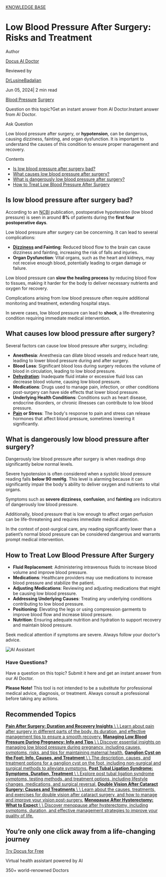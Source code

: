 [KNOWLEDGE BASE](https://docus.ai/knowledge-base)

# Low Blood Pressure After Surgery: Risks and Treatment

Author

[Docus AI Doctor](https://docus.ai/ai-doctor)

Reviewed by

[DrLusineBadalian](https://docus.ai/author/dr-lusine-badalian)

Jun 05, 2024\| 2 min read

[Blood Pressure](https://docus.ai/tags/blood-pressure) [Surgery](https://docus.ai/tags/surgery)

Question on this topic?Get an instant answer from AI Doctor.Instant answer from AI Doctor.

Ask Question

Low blood pressure after surgery, or **hypotension**, can be dangerous, causing dizziness, fainting, and organ dysfunction. It is important to understand the causes of this condition to ensure proper management and recovery.

Contents

- [Is low blood pressure after surgery bad?](https://docus.ai/knowledge-base/low-blood-pressure-after-surgery#is-low-blood-pressure-after-surgery-bad)
- [What causes low blood pressure after surgery?](https://docus.ai/knowledge-base/low-blood-pressure-after-surgery#what-causes-low-blood-pressure-after-surgery)
- [What is dangerously low blood pressure after surgery?](https://docus.ai/knowledge-base/low-blood-pressure-after-surgery#what-is-dangerously-low-blood-pressure-after-surgery)
- [How to Treat Low Blood Pressure After Surgery](https://docus.ai/knowledge-base/low-blood-pressure-after-surgery#how-to-treat-low-blood-pressure-after-surgery)

## Is low blood pressure after surgery bad?

According to an [NCBI](https://www.ncbi.nlm.nih.gov/pmc/articles/PMC9293529/) publication, postoperative hypotension (low blood pressure) is seen in around **8%** of patients during the **first four postoperative days**.

Low blood pressure after surgery can be concerning. It can lead to several complications:

- **[Dizziness](https://docus.ai/tags/dizziness) and Fainting**: Reduced blood flow to the brain can cause dizziness and fainting, increasing the risk of falls and injuries.
- **Organ Dysfunction**: Vital organs, such as the heart and kidneys, may not receive enough blood, potentially leading to organ damage or failure.

Low blood pressure can **slow the healing process** by reducing blood flow to tissues, making it harder for the body to deliver necessary nutrients and oxygen for recovery.

Complications arising from low blood pressure often require additional monitoring and treatment, extending hospital stays.

In severe cases, low blood pressure can lead to **shock**, a life-threatening condition requiring immediate medical intervention.

## What causes low blood pressure after surgery?

Several factors can cause low blood pressure after surgery, including:

- **Anesthesia**: Anesthesia can dilate blood vessels and reduce heart rate, leading to lower blood pressure during and after surgery.
- **Blood Loss**: Significant blood loss during surgery reduces the volume of blood in circulation, leading to low blood pressure.
- [**Dehydration**](https://docus.ai/symptoms-guide/dehydration-cause-high-blood-pressure#the-link-between-dehydration-and-blood-pressure): Inadequate fluid intake or excessive fluid loss can decrease blood volume, causing low blood pressure.
- **Medications**: Drugs used to manage pain, infection, or other conditions post-surgery can have side effects that lower blood pressure.
- **Underlying Health Conditions**: Conditions such as heart disease, endocrine disorders, or chronic illnesses can contribute to low blood pressure.
- **[Pain](https://docus.ai/knowledge-base/pain-after-surgery-duration-and-recovery-insights) or Stress**: The body's response to pain and stress can release hormones that affect blood pressure, sometimes lowering it significantly.

## What is dangerously low blood pressure after surgery?

Dangerously low blood pressure after surgery is when readings drop significantly below normal levels.

Severe hypotension is often considered when a systolic blood pressure reading falls **below 90 mmHg**. This level is alarming because it can significantly impair the body's ability to deliver oxygen and nutrients to vital organs.

Symptoms such as **severe dizziness**, **confusion**, and **fainting** are indicators of dangerously low blood pressure.

Additionally, blood pressure that is low enough to affect organ perfusion can be life-threatening and requires immediate medical attention.

In the context of post-surgical care, any reading significantly lower than a patient’s normal blood pressure can be considered dangerous and warrants prompt medical intervention.

## How to Treat Low Blood Pressure After Surgery

- **Fluid Replacement**: Administering intravenous fluids to increase blood volume and improve blood pressure.
- **Medications**: Healthcare providers may use medications to increase blood pressure and stabilize the patient.
- **Adjusting Medications**: Reviewing and adjusting medications that might be causing low blood pressure.
- **Addressing Underlying Causes**: Treating any underlying conditions contributing to low blood pressure.
- **Positioning**: Elevating the legs or using compression garments to improve blood flow and increase blood pressure.
- **Nutrition**: Ensuring adequate nutrition and hydration to support recovery and maintain blood pressure.

Seek medical attention if symptoms are severe. Always follow your doctor's advice.

![AI Assistant](https://docus.ai/images/small-assistant.png)

### Have Questions?

Have a question on this topic? Submit it here and get an instant answer from our AI Doctor.

**Please Note!** This tool is not intended to be a substitute for professional medical advice, diagnosis, or treatment. Always consult a professional before taking any actions.

## Recommended Topics

[**Pain After Surgery: Duration and Recovery Insights** \\
\\
Learn about pain after surgery in different parts of the body, its duration, and effective management tips to ensure a smooth recovery.](https://docus.ai/knowledge-base/pain-after-surgery-duration-and-recovery-insights) [**Managing Low Blood Pressure During Pregnancy: Info and Tips** \\
\\
Discover essential insights on managing low blood pressure during pregnancy, including causes, symptoms, risks, and tips for maintaining maternal health.](https://docus.ai/knowledge-base/managing-low-blood-pressure-during-pregnancy) [**Ganglion Cyst on the Foot: Info, Causes, and Treatment** \\
\\
The description, causes, and treatment options for a ganglion cyst on the foot, including non-surgical and surgical methods to alleviate symptoms.](https://docus.ai/knowledge-base/ganglion-cyst-foot) [**Post Tubal Ligation Syndrome: Symptoms, Duration, Treatment** \\
\\
Explore post tubal ligation syndrome symptoms, testing methods, and treatment options, including lifestyle changes, medications, and surgical reversal.](https://docus.ai/knowledge-base/post-tubal-ligation-syndrome) [**Double Vision After Cataract Surgery: Causes and Treatments** \\
\\
Learn about the causes, treatments, and exercises for double vision after cataract surgery, and how to manage and improve your vision post-surgery.](https://docus.ai/knowledge-base/double-vision-after-cataract-surgery) [**Menopause After Hysterectomy: What to Expect** \\
\\
Discover menopause after hysterectomy, including symptoms, duration, and effective management strategies to improve your quality of life.](https://docus.ai/knowledge-base/menopause-after-hysterectomy)

## You’re only one click away from a life-changing journey

[Try Docus for Free](https://my.docus.ai/auth/signup)

Virtual health assistant powered by AI

350+ world-renowned Doctors
